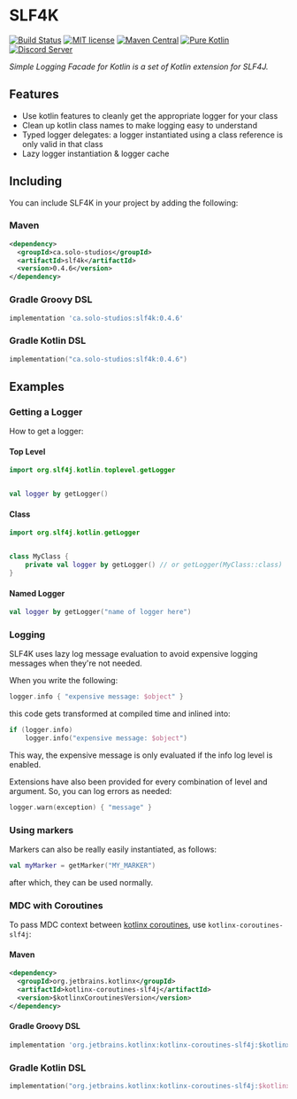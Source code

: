 # SLF4K

[![Build Status](https://img.shields.io/jenkins/build?jobUrl=https%3A%2F%2Fci.solo-studios.ca%2Fjob%2Fsolo-studios%2Fjob%2FSLF4K%2F&style=for-the-badge)](https://ci.solo-studios.ca/job/solo-studios/job/SLF4K/)
[![MIT license](https://img.shields.io/badge/License-MIT-blue.svg?style=for-the-badge)](LICENSE)
[![Maven Central](https://img.shields.io/maven-central/v/ca.solo-studios/slf4k.svg?style=for-the-badge&label=Maven%20Central)](https://search.maven.org/search?q=g:ca.solo-studios%20a:slf4k)
[![Pure Kotlin](https://img.shields.io/badge/100%25-kotlin-blue.svg?style=for-the-badge)](https://kotlinlang.org/)
[![Discord Server](https://img.shields.io/discord/871114669761372221?color=7389D8&label=Discord&logo=discord&logoColor=8fa3ff&style=for-the-badge)](https://discord.solo-studios.ca)

*Simple Logging Facade for Kotlin is a set of Kotlin extension for SLF4J.*

## Features

- Use kotlin features to cleanly get the appropriate logger for your class
- Clean up kotlin class names to make logging easy to understand
- Typed logger delegates: a logger instantiated using a class reference is only valid in that class
- Lazy logger instantiation & logger cache

## Including

You can include SLF4K in your project by adding the following:

### Maven

```xml
<dependency>
  <groupId>ca.solo-studios</groupId>
  <artifactId>slf4k</artifactId>
  <version>0.4.6</version>
</dependency>
```

### Gradle Groovy DSL

```groovy
implementation 'ca.solo-studios:slf4k:0.4.6'
```

### Gradle Kotlin DSL

```kotlin
implementation("ca.solo-studios:slf4k:0.4.6")
```

## Examples

### Getting a Logger

How to get a logger:

#### Top Level

```kotlin
import org.slf4j.kotlin.toplevel.getLogger


val logger by getLogger()
```

#### Class

```kotlin
import org.slf4j.kotlin.getLogger


class MyClass {
    private val logger by getLogger() // or getLogger(MyClass::class)
}
```

#### Named Logger

```kotlin
val logger by getLogger("name of logger here")
```

### Logging

SLF4K uses lazy log message evaluation to avoid expensive logging messages when they're not needed.

When you write the following:

```kotlin
logger.info { "expensive message: $object" }
```

this code gets transformed at compiled time and inlined into:

```kotlin
if (logger.info)
    logger.info("expensive message: $object")
```

This way, the expensive message is only evaluated if the info log level is enabled.

Extensions have also been provided for every combination of level and argument. So, you can log errors as needed:

```kotlin
logger.warn(exception) { "message" }
```

### Using markers

Markers can also be really easily instantiated, as follows:

```kotlin
val myMarker = getMarker("MY_MARKER")
```

after which, they can be used normally.

### MDC with Coroutines

To pass MDC context between [kotlinx coroutines](https://github.com/Kotlin/kotlinx.coroutines),
use `kotlinx-coroutines-slf4j`:

#### Maven

```xml
<dependency>
  <groupId>org.jetbrains.kotlinx</groupId>
  <artifactId>kotlinx-coroutines-slf4j</artifactId>
  <version>$kotlinxCoroutinesVersion</version>
</dependency>
```

#### Gradle Groovy DSL

```groovy
implementation 'org.jetbrains.kotlinx:kotlinx-coroutines-slf4j:$kotlinxCoroutinesVersion'
```

### Gradle Kotlin DSL

```kotlin
implementation("org.jetbrains.kotlinx:kotlinx-coroutines-slf4j:$kotlinxCoroutinesVersion")
```
